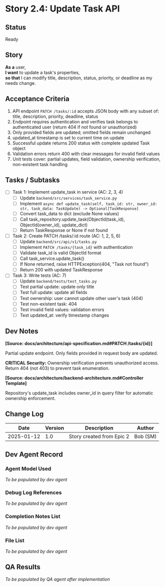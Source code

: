 # Story 2.4: Update Task API

## Status
Ready

## Story

**As a** user,  
**I want** to update a task's properties,  
**so that** I can modify title, description, status, priority, or deadline as my needs change.

## Acceptance Criteria

1. API endpoint `PATCH /tasks/:id` accepts JSON body with any subset of: title, description, priority, deadline, status
2. Endpoint requires authentication and verifies task belongs to authenticated user (return 404 if not found or unauthorized)
3. Only provided fields are updated; omitted fields remain unchanged
4. updated_at timestamp is set to current time on update
5. Successful update returns 200 status with complete updated Task object
6. Validation errors return 400 with clear messages for invalid field values
7. Unit tests cover: partial updates, field validation, ownership verification, non-existent task handling

## Tasks / Subtasks

- [ ] Task 1: Implement update_task in service (AC: 2, 3, 4)
  - [ ] Update `backend/src/services/task_service.py`
  - [ ] Implement `async def update_task(self, task_id: str, owner_id: str, task_data: TaskUpdate) -> Optional[TaskResponse]`
  - [ ] Convert task_data to dict (exclude None values)
  - [ ] Call task_repository.update_task(ObjectId(task_id), ObjectId(owner_id), update_dict)
  - [ ] Return TaskResponse or None if not found

- [ ] Task 2: Create PATCH /tasks/:id route (AC: 1, 2, 5, 6)
  - [ ] Update `backend/src/api/v1/tasks.py`
  - [ ] Implement `PATCH /tasks/{task_id}` with authentication
  - [ ] Validate task_id is valid ObjectId format
  - [ ] Call task_service.update_task()
  - [ ] If None returned, raise HTTPException(404, "Task not found")
  - [ ] Return 200 with updated TaskResponse

- [ ] Task 3: Write tests (AC: 7)
  - [ ] Update `backend/tests/test_tasks.py`
  - [ ] Test partial update: update only title
  - [ ] Test full update: update all fields
  - [ ] Test ownership: user cannot update other user's task (404)
  - [ ] Test non-existent task: 404
  - [ ] Test invalid field values: validation errors
  - [ ] Test updated_at: verify timestamp changes

## Dev Notes

**[Source: docs/architecture/api-specification.md#PATCH /tasks/{id}]**

Partial update endpoint. Only fields provided in request body are updated.

**CRITICAL Security:** Ownership verification prevents unauthorized access. Return 404 (not 403) to prevent task enumeration.

**[Source: docs/architecture/backend-architecture.md#Controller Template]**

Repository's update_task includes owner_id in query filter for automatic ownership enforcement.

## Change Log

| Date | Version | Description | Author |
|------|---------|-------------|--------|
| 2025-01-12 | 1.0 | Story created from Epic 2 | Bob (SM) |

## Dev Agent Record

### Agent Model Used
_To be populated by dev agent_

### Debug Log References
_To be populated by dev agent_

### Completion Notes List
_To be populated by dev agent_

### File List
_To be populated by dev agent_

## QA Results
_To be populated by QA agent after implementation_
